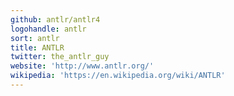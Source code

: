 ```yaml
---
github: antlr/antlr4
logohandle: antlr
sort: antlr
title: ANTLR
twitter: the_antlr_guy
website: 'http://www.antlr.org/'
wikipedia: 'https://en.wikipedia.org/wiki/ANTLR'
---
```

